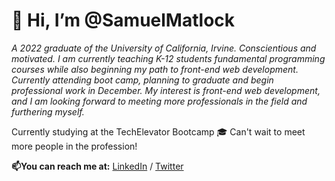 # 👋 Hi, I’m @SamuelMatlock

*A 2022 graduate of the University of California, Irvine. Conscientious and motivated. I am currently teaching K-12 students fundamental programming courses while also beginning my path to front-end web development. Currently attending boot camp, planning to graduate and begin professional work in December. My interest is front-end web development, and I am looking forward to meeting more professionals in the field and furthering myself.*

Currently studying at the TechElevator Bootcamp :mortar_board: Can't wait to meet more people in the profession!

**📫You can reach me at:** [LinkedIn](linkedin.com/in/samuelmatlock/) / [Twitter](twitter.com/samuelmatlock)
